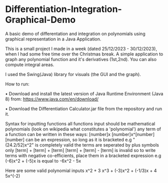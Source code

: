 # Differentiation-Integration-Graphical-Demo
A basic demo of differentation and integration on polynomials using graphical representation in a Java Application.

This is a small project I made in a week (dated 25/12/2023 - 30/12/2023), when I had some free time over the Christmas break.
A simple application to graph any polynomial function and it's derivatives (1st,2nd). You can also compute integral areas. 

I used the Swing(Java) library for visuals (the GUI and the graph).

How to run:
  
  •  Download and install the latest version of Java Runtime Environment (Java 8) from:
                  https://www.java.com/en/download/
                  
  •  Download the Differentiation Calculator.jar file from the repository and run it.




Syntax for inputting functions
all functions input should be mathematical polynomials (look on wikipedia what constitutes a 'polynomial')
any term of a function can be written in these ways:
[number]x 
[number]x^[number]
[number] can be an expression, so long as it is bracketed e.g 
"(24.2/52)x^2" is completely valid
the terms are seperated by plus symbols only
[term] + [term] + [term]
[term] + [term] - [term] is invalid
so to write terms with negative co-efficients, place them in a bracketed expression 
e.g (-6)x^2 + (-5)x is equal to -6x^2 - 5x

Here are some valid polynomial inputs
x^2 + 3
x^3 + (-3)x^2 + (-1/3)x + 4
5x^(-2)
